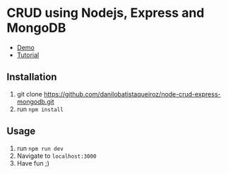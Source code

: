# CRUD using Nodejs, Express and MongoDB

- [Demo](https://crud-express-mongo.herokuapp.com)
- [Tutorial](http://zell-weekeat.com/crud-express-mongodb)

## Installation

1. git clone https://github.com/danilobatistaqueiroz/node-crud-express-mongodb.git
2. run `npm install` 

## Usage 

1. run `npm run dev`
2. Navigate to `localhost:3000`
3. Have fun ;)
